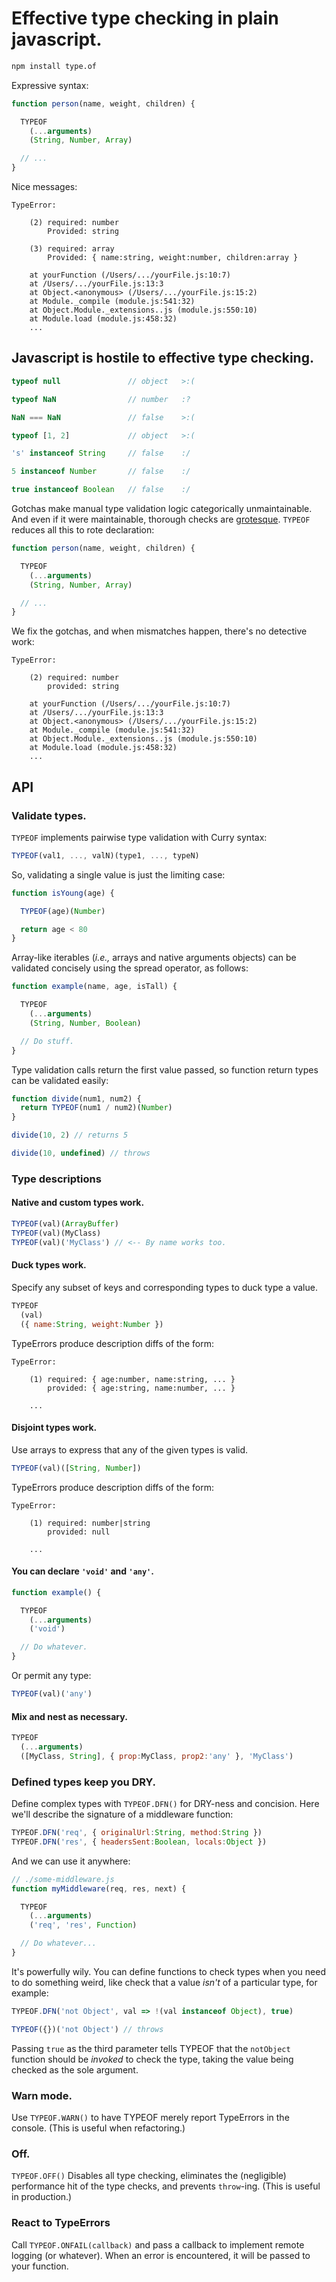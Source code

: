 # Effective type checking in plain javascript.
```sh
npm install type.of
```

Expressive syntax:

```js
function person(name, weight, children) {

  TYPEOF
    (...arguments)
    (String, Number, Array)

  // ...
}
```

Nice messages:

```
TypeError:

    (2) required: number
        Provided: string

    (3) required: array
        Provided: { name:string, weight:number, children:array }

    at yourFunction (/Users/.../yourFile.js:10:7)
    at /Users/.../yourFile.js:13:3
    at Object.<anonymous> (/Users/.../yourFile.js:15:2)
    at Module._compile (module.js:541:32)
    at Object.Module._extensions..js (module.js:550:10)
    at Module.load (module.js:458:32)
    ...
```

## Javascript is hostile to effective type checking.

```js
typeof null               // object   >:(

typeof NaN                // number   :?

NaN === NaN               // false    >:(

typeof [1, 2]             // object   >:(

's' instanceof String     // false    :/

5 instanceof Number       // false    :/

true instanceof Boolean   // false    :/
```

Gotchas make manual type validation logic categorically unmaintainable. And even if it were maintainable, thorough checks are [grotesque](https://www.joyent.com/node-js/production/design/errors#an-example). `TYPEOF` reduces all this to rote declaration:

```js
function person(name, weight, children) {

  TYPEOF
    (...arguments)
    (String, Number, Array)

  // ...
}
```

We fix the gotchas, and when mismatches happen, there's no detective work:

```
TypeError:

    (2) required: number
        provided: string

    at yourFunction (/Users/.../yourFile.js:10:7)
    at /Users/.../yourFile.js:13:3
    at Object.<anonymous> (/Users/.../yourFile.js:15:2)
    at Module._compile (module.js:541:32)
    at Object.Module._extensions..js (module.js:550:10)
    at Module.load (module.js:458:32)
    ...
```

## API
### Validate types.

`TYPEOF` implements pairwise type validation with Curry syntax:

```js
TYPEOF(val1, ..., valN)(type1, ..., typeN)
```

So, validating a single value is just the limiting case:

```js
function isYoung(age) {

  TYPEOF(age)(Number)

  return age < 80
}
```

Array-like iterables (*i.e.,* arrays and native arguments objects) can be validated concisely using the spread operator, as follows:

```js
function example(name, age, isTall) {

  TYPEOF
    (...arguments)
    (String, Number, Boolean)

  // Do stuff.
}
```

Type validation calls return the first value passed, so function return types can be validated easily:

```js
function divide(num1, num2) {
  return TYPEOF(num1 / num2)(Number)
}

divide(10, 2) // returns 5

divide(10, undefined) // throws
```

### Type descriptions
#### Native and custom types work.

```js
TYPEOF(val)(ArrayBuffer)
TYPEOF(val)(MyClass)
TYPEOF(val)('MyClass') // <-- By name works too.
```

#### Duck types work.

Specify any subset of keys and corresponding types to duck type a value.

```js
TYPEOF
  (val)
  ({ name:String, weight:Number })
```

TypeErrors produce description diffs of the form:

```
TypeError:

    (1) required: { age:number, name:string, ... }
        provided: { age:string, name:number, ... }

    ...
```

#### Disjoint types work.

Use arrays to express that any of the given types is valid.

```js
TYPEOF(val)([String, Number])
```

TypeErrors produce description diffs of the form:
```
TypeError:

    (1) required: number|string
        provided: null

    ...
```

#### You can declare `'void'` and `'any'`.

```js
function example() {

  TYPEOF
    (...arguments)
    ('void')

  // Do whatever.
}
```

Or permit any type:

```js
TYPEOF(val)('any')
```

#### Mix and nest as necessary.

```js
TYPEOF
  (...arguments)
  ([MyClass, String], { prop:MyClass, prop2:'any' }, 'MyClass')
```

### Defined types keep you DRY.

Define complex types with `TYPEOF.DFN()` for DRY-ness and concision. Here we'll describe  the signature of a middleware function:

```js
TYPEOF.DFN('req', { originalUrl:String, method:String })
TYPEOF.DFN('res', { headersSent:Boolean, locals:Object })
```

And we can use it anywhere:

```js
// ./some-middleware.js
function myMiddleware(req, res, next) {

  TYPEOF
    (...arguments)
    ('req', 'res', Function)

  // Do whatever...
}
```

It's powerfully wily. You can define functions to check types when you need to do something weird, like check that a value *isn't* of a particular type, for example:

```js
TYPEOF.DFN('not Object', val => !(val instanceof Object), true)

TYPEOF({})('not Object') // throws
```

Passing `true` as the third parameter tells TYPEOF that the `notObject` function should be *invoked* to check the type, taking the value being checked as the sole argument.

### Warn mode.

Use `TYPEOF.WARN()` to have TYPEOF merely report TypeErrors in the console. (This is useful when refactoring.)

### Off.

`TYPEOF.OFF()` Disables all type checking, eliminates the (negligible) performance hit of the type checks, and prevents `throw`-ing. (This is useful in production.)

### React to TypeErrors

Call `TYPEOF.ONFAIL(callback)` and pass a callback to implement remote logging (or whatever). When an error is encountered, it will be passed to your function.

